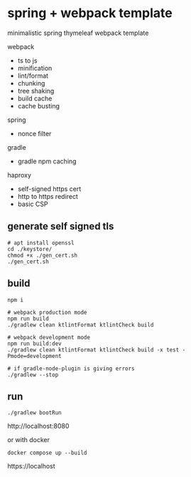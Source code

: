 # spring + webpack template

minimalistic spring thymeleaf webpack template

webpack

* ts to js
* minification
* lint/format
* chunking
* tree shaking
* build cache
* cache busting

spring

* nonce filter

gradle

* gradle npm caching

haproxy

* self-signed https cert
* http to https redirect
* basic CSP

## generate self signed tls

```shell
# apt install openssl
cd ./keystore/
chmod +x ./gen_cert.sh
./gen_cert.sh
```

## build

```shell
npm i

# webpack production mode
npm run build
./gradlew clean ktlintFormat ktlintCheck build

# webpack development mode
npm run build:dev
./gradlew clean ktlintFormat ktlintCheck build -x test -Pmode=development

# if gradle-node-plugin is giving errors
./gradlew --stop
```

## run

```shell
./gradlew bootRun
```

http://localhost:8080

or with docker

```shell
docker compose up --build
```

https://localhost
